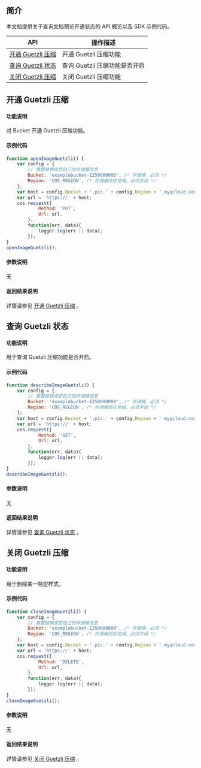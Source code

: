 ## 简介

本文档提供关于查询文档预览开通状态的 API 概览以及 SDK 示例代码。

| API                                                            | 操作描述     |
|----------------------------------------------------------------|----------|
| [开通 Guetzli 压缩](https://cloud.tencent.com/document/product/460/30112) | 开通 Guetzli 压缩功能 |
| [查询 Guetzli 状态](https://cloud.tencent.com/document/product/460/30111) | 查询 Guetzli 压缩功能是否开启 |
| [关闭 Guetzli 压缩](https://cloud.tencent.com/document/product/460/30113) | 关闭 Guetzli 压缩功能 |


## 开通 Guetzli 压缩

#### 功能说明

对 Bucket 开通 Guetzli 压缩功能。

#### 示例代码

```javascript
function openImageGuetzli() {
    var config = {
        // 需要替换成您自己的存储桶信息
        Bucket: 'examplebucket-1250000000', /* 存储桶，必须 */
        Region: 'COS_REGION', /* 存储桶所在地域，必须字段 */
    };
    var host = config.Bucket + '.pic.' + config.Region + '.myqcloud.com/?guetzli';
    var url = 'https://' + host;
    cos.request({
            Method: 'PUT',
            Url: url,
        },
        function(err, data){
            logger.log(err || data);
        });
}
openImageGuetzli();
```

#### 参数说明
无

#### 返回结果说明

详情请参见 [开通 Guetzli 压缩](https://cloud.tencent.com/document/product/460/30112#.E5.93.8D.E5.BA.94) 。

## 查询 Guetzli 状态

#### 功能说明

用于查询 Guetzli 压缩功能是否开启。

#### 示例代码

```javascript
function describeImageGuetzli() {
    var config = {
        // 需要替换成您自己的存储桶信息
        Bucket: 'examplebucket-1250000000', /* 存储桶，必须 */
        Region: 'COS_REGION', /* 存储桶所在地域，必须字段 */
    };
    var host = config.Bucket + '.pic.' + config.Region + '.myqcloud.com/?guetzli';
    var url = 'https://' + host;
    cos.request({
            Method: 'GET',
            Url: url,
        },
        function(err, data){
            logger.log(err || data);
        });
}
describeImageGuetzli();
```

#### 参数说明
无

#### 返回结果说明

详情请参见 [查询 Guetzli 状态](https://cloud.tencent.com/document/product/460/30111#.E5.93.8D.E5.BA.94) 。


## 关闭 Guetzli 压缩

#### 功能说明

用于删除某一特定样式。

#### 示例代码

```javascript
function closeImageGuetzli() {
    var config = {
        // 需要替换成您自己的存储桶信息
        Bucket: 'examplebucket-1250000000', /* 存储桶，必须 */
        Region: 'COS_REGION', /* 存储桶所在地域，必须字段 */
    };
    var host = config.Bucket + '.pic.' + config.Region + '.myqcloud.com/?guetzli';
    var url = 'https://' + host;
    cos.request({
            Method: 'DELETE',
            Url: url,
        },
        function(err, data){
            logger.log(err || data);
        });
}
closeImageGuetzli();
```

#### 参数说明
无

#### 返回结果说明

详情请参见 [关闭 Guetzli 压缩](https://cloud.tencent.com/document/product/460/30113#.E5.93.8D.E5.BA.94) 。

